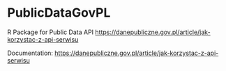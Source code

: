 # PublicDataGovPL
R Package for Public Data API https://danepubliczne.gov.pl/article/jak-korzystac-z-api-serwisu

Documentation: https://danepubliczne.gov.pl/article/jak-korzystac-z-api-serwisu
